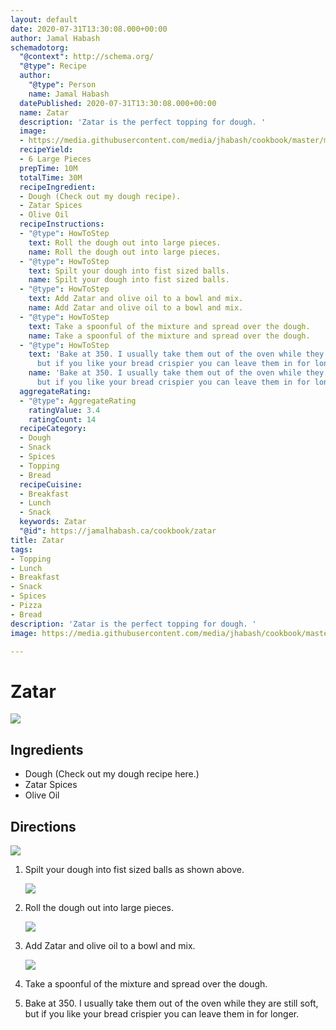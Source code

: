 ```yaml
---
layout: default
date: 2020-07-31T13:30:08.000+00:00
author: Jamal Habash
schemadotorg:
  "@context": http://schema.org/
  "@type": Recipe
  author:
    "@type": Person
    name: Jamal Habash
  datePublished: 2020-07-31T13:30:08.000+00:00
  name: Zatar
  description: 'Zatar is the perfect topping for dough. '
  image:
  - https://media.githubusercontent.com/media/jhabash/cookbook/master/media/zatar-pie-manakeesh.jpg
  recipeYield:
  - 6 Large Pieces
  prepTime: 10M
  totalTime: 30M
  recipeIngredient:
  - Dough (Check out my dough recipe).
  - Zatar Spices
  - Olive Oil
  recipeInstructions:
  - "@type": HowToStep
    text: Roll the dough out into large pieces.
    name: Roll the dough out into large pieces.
  - "@type": HowToStep
    text: Spilt your dough into fist sized balls.
    name: Spilt your dough into fist sized balls.
  - "@type": HowToStep
    text: Add Zatar and olive oil to a bowl and mix.
    name: Add Zatar and olive oil to a bowl and mix.
  - "@type": HowToStep
    text: Take a spoonful of the mixture and spread over the dough.
    name: Take a spoonful of the mixture and spread over the dough.
  - "@type": HowToStep
    text: 'Bake at 350. I usually take them out of the oven while they are still soft,
      but if you like your bread crispier you can leave them in for longer. '
    name: 'Bake at 350. I usually take them out of the oven while they are still soft,
      but if you like your bread crispier you can leave them in for longer. '
  aggregateRating:
  - "@type": AggregateRating
    ratingValue: 3.4
    ratingCount: 14
  recipeCategory:
  - Dough
  - Snack
  - Spices
  - Topping
  - Bread
  recipeCuisine:
  - Breakfast
  - Lunch
  - Snack
  keywords: Zatar
  "@id": https://jamalhabash.ca/cookbook/zatar
title: Zatar
tags:
- Topping
- Lunch
- Breakfast
- Snack
- Spices
- Pizza
- Bread
description: 'Zatar is the perfect topping for dough. '
image: https://media.githubusercontent.com/media/jhabash/cookbook/master/media/zatar-pie-manakeesh.jpg

---
```

# Zatar

![](https://media.githubusercontent.com/media/jamalhabash/cookbook/master/media/zatar-pie-manakeesh.jpg)

## Ingredients

* Dough (Check out my dough recipe here.)
* Zatar Spices
* Olive Oil

## Directions

![](https://media.githubusercontent.com/media/jamalhabash/cookbook/master/media/screen-shot-2020-07-31-at-9-37-42-am.png)

1. Spilt your dough into fist sized balls as shown above.

   ![](https://media.githubusercontent.com/media/jamalhabash/cookbook/master/media/screen-shot-2020-07-31-at-9-41-29-am.png)
2. Roll the dough out into large pieces.

   ![](https://media.githubusercontent.com/media/jamalhabash/cookbook/master/media/screen-shot-2020-07-31-at-9-38-48-am.png)
3. Add Zatar and olive oil to a bowl and mix.

   ![](https://media.githubusercontent.com/media/jamalhabash/cookbook/master/media/screen-shot-2020-07-31-at-9-38-56-am.png)
4. Take a spoonful of the mixture and spread over the dough.
5. Bake at 350. I usually take them out of the oven while they are still soft, but if you like your bread crispier you can leave them in for longer.